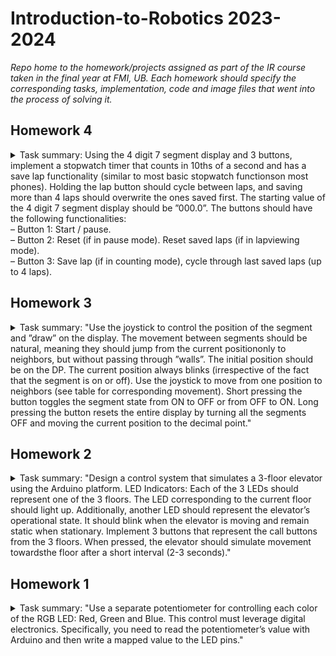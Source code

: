 # Introduction-to-Robotics 2023-2024
*Repo home to the homework/projects assigned as part of the IR course taken in the final year at FMI, UB. Each homework should specify the corresponding tasks, implementation, code and image files that went into the process of solving it.*

## Homework 4 

<details>
<summary>Task summary: Using the 4 digit 7 segment display and 3 buttons, implement a stopwatch timer that counts in 10ths of a second and has a save lap functionality (similar to most basic stopwatch functionson most phones). Holding the lap button should cycle between laps, and saving more than 4 laps should overwrite the ones saved first. 
The starting value of the 4 digit 7 segment display should be ”000.0”. The buttons should have the following functionalities: <br>
  – Button 1: Start / pause. <br>
  – Button 2: Reset (if in pause mode). Reset saved laps (if  in  lapviewing mode). <br>
  – Button 3: Save lap (if in counting mode), cycle through last saved laps (up to 4 laps).</summary>
<br>
<img src="https://github.com/Eronate/Introduction-to-Robotics/assets/99949441/313885bb-ea2e-4446-b86b-705888deb67f" width="500" height="500">

Functionality showcase: https://www.youtube.com/shorts/n1kGXVphehw
</details>

## Homework 3
<details>
<summary> Task summary: "Use the joystick to control the position of the segment and ”draw” on the display. The movement between segments should be natural, meaning they should jump from the current positiononly to neighbors, but without passing through ”walls”. The initial position should be on the DP. The current position always blinks (irrespective of the fact that the segment is on or off). Use the joystick to move from one position to neighbors (see table for corresponding movement). Short pressing the button toggles the segment state from ON to OFF or from OFF to ON. Long pressing the button resets the entire display by turning all the segments OFF and moving the current position to the decimal point." </summary>

<img src="https://github.com/Eronate/Introduction-to-Robotics/assets/99949441/211e6255-5d09-49f7-ae75-dc0811ae08b2" width="500" height="500">

Functionality showcase: https://youtube.com/shorts/h5qEf3AfeyA
</details>

## Homework 2
<details>
<summary> Task summary: "Design a control system that simulates a 3-floor elevator using the Arduino platform. LED Indicators: Each of the 3 LEDs should represent one of the 3 floors. The LED corresponding to the current floor should light up.  Additionally, another LED should represent the elevator’s operational state.  It should blink when the elevator is moving and remain static when stationary. Implement 3 buttons that represent the call buttons from the 3 floors. When pressed, the elevator should simulate movement towardsthe floor after a short interval (2-3 seconds)." </summary>

<img src="https://github.com/Eronate/Introduction-to-Robotics/assets/99949441/75fddbcf-cd0b-497e-815b-9e33f9422eca" width="500" height="500">

Functionality showcase: https://youtube.com/shorts/96-ROu_GeIg?feature=share
</details>

## Homework 1
<details>
<summary> Task summary: "Use a separate potentiometer for controlling each color of the RGB LED: Red, Green and Blue. This control must leverage digital electronics. Specifically, you need to read the potentiometer’s value with Arduino and then  write a mapped value to the LED pins."</summary>

<img src="https://github.com/Eronate/Introduction-to-Robotics/assets/99949441/bbe62097-65e5-4d6f-bc76-840cc9cc204f" width="500" height="500">

Functionality showcase: https://youtube.com/shorts/SaiOIygApBE?feature=share
</details>
